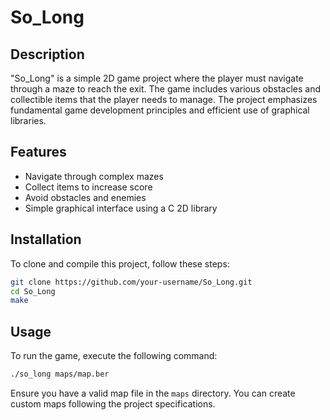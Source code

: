 # So_Long

## Description
"So_Long" is a simple 2D game project where the player must navigate through a maze to reach the exit. The game includes various obstacles and collectible items that the player needs to manage. The project emphasizes fundamental game development principles and efficient use of graphical libraries.

## Features
- Navigate through complex mazes
- Collect items to increase score
- Avoid obstacles and enemies
- Simple graphical interface using a C 2D library

## Installation

To clone and compile this project, follow these steps:

```bash
git clone https://github.com/your-username/So_Long.git
cd So_Long
make
```

## Usage

To run the game, execute the following command:

```bash
./so_long maps/map.ber
```

Ensure you have a valid map file in the `maps` directory. You can create custom maps following the project specifications.
